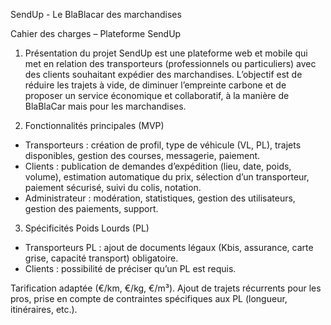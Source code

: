 SendUp - Le BlaBlacar des marchandises


Cahier des charges – Plateforme SendUp

1. Présentation du projet SendUp est une plateforme web et mobile qui met en relation des transporteurs (professionnels ou particuliers) avec des clients souhaitant expédier des marchandises. L’objectif est de réduire les trajets à vide, de diminuer l’empreinte carbone et de proposer un service économique et collaboratif, à la manière de BlaBlaCar mais pour les marchandises. 

2. Fonctionnalités principales (MVP) 

- Transporteurs : création de profil, type de véhicule (VL, PL), trajets disponibles, gestion des courses, messagerie, paiement.
- Clients : publication de demandes d’expédition (lieu, date, poids, volume), estimation automatique du prix, sélection d’un transporteur, paiement sécurisé, suivi du colis, notation.
- Administrateur : modération, statistiques, gestion des utilisateurs, gestion des paiements, support. 

3. Spécificités Poids Lourds (PL) 
- Transporteurs PL : ajout de documents légaux (Kbis, assurance, carte grise, capacité transport) obligatoire.
- Clients : possibilité de préciser qu’un PL est requis.

Tarification adaptée (€/km, €/kg, €/m³). Ajout de trajets récurrents pour les pros, prise en compte de contraintes spécifiques aux PL (longueur, itinéraires, etc.).